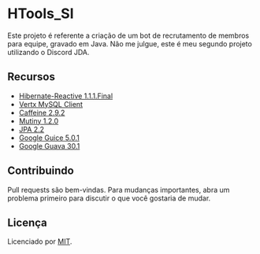 # HTools_Sl

Este projeto é referente a criação de um bot de recrutamento de membros para equipe, gravado em Java.
Não me julgue, este é meu segundo projeto utilizando o Discord JDA.

## Recursos

- [Hibernate-Reactive 1.1.1.Final](https://github.com/hibernate/hibernate-reactive)
- [Vertx MySQL Client](https://github.com/eclipse-vertx/vertx-sql-client/tree/master/vertx-mysql-client)
- [Caffeine 2.9.2](https://github.com/ben-manes/caffeine)
- [Mutiny 1.2.0](https://github.com/smallrye/smallrye-mutiny)
- [JPA 2.2](https://github.com/hibernate/hibernate-jpa-api)
- [Google Guice 5.0.1](https://github.com/google/guice)
- [Google Guava 30.1](https://github.com/google/guava)

## Contribuindo
Pull requests são bem-vindas. Para mudanças importantes, abra um problema primeiro para discutir o que você gostaria de mudar.


## Licença

Licenciado por [MIT](https://choosealicense.com/licenses/mit/).
